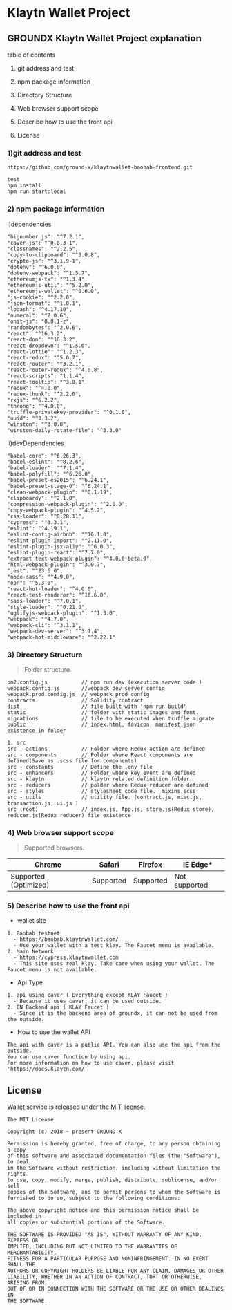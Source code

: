 # Klaytn Wallet Project

## GROUNDX Klaytn Wallet Project explanation
table of contents 
1) git address and test 
2) npm package information
3) Directory Structure
4) Web browser support scope

5) Describe how to use the front api
6) License

### 1)git address and test 
```
https://github.com/ground-x/klaytnwallet-baobab-frontend.git

test
npm install
npm run start:local

```
### 2) npm package information
i)dependencies
```
"bignumber.js": "^7.2.1",
"caver-js": "^0.8.3-1",
"classnames": "^2.2.5",
"copy-to-clipboard": "^3.0.8",
"crypto-js": "^3.1.9-1",
"dotenv": "^6.0.0",
"dotenv-webpack": "^1.5.7",
"ethereumjs-tx": "^1.3.4",
"ethereumjs-util": "^5.2.0",
"ethereumjs-wallet": "^0.6.0",
"js-cookie": "^2.2.0",
"json-format": "^1.0.1",
"lodash": "^4.17.10",
"numeral": "^2.0.6",
"onit-js": "0.0.1-z",
"randombytes": "^2.0.6",
"react": "^16.3.2",
"react-dom": "^16.3.2",
"react-dropdown": "^1.5.0",
"react-lottie": "^1.2.3",
"react-redux": "^5.0.7",
"react-router": "^3.2.1",
"react-router-redux": "^4.0.8",
"react-scripts": "1.1.4",
"react-tooltip": "^3.8.1",
"redux": "^4.0.0",
"redux-thunk": "^2.2.0",
"rxjs": "^6.2.2",
"throng": "^4.0.0",
"truffle-privatekey-provider": "^0.1.0",
"uuid": "^3.3.2",
"winston": "^3.0.0",
"winston-daily-rotate-file": "^3.3.0"
```
ii)devDependencies
```
"babel-core": "^6.26.3",
"babel-eslint": "^8.2.6",
"babel-loader": "^7.1.4",
"babel-polyfill": "^6.26.0",
"babel-preset-es2015": "^6.24.1",
"babel-preset-stage-0": "^6.24.1",
"clean-webpack-plugin": "^0.1.19",
"clipboardy": "^2.1.0",
"compression-webpack-plugin": "^2.0.0",
"copy-webpack-plugin": "^4.5.2",
"css-loader": "^0.28.11",
"cypress": "^3.3.1",
"eslint": "^4.19.1",
"eslint-config-airbnb": "^16.1.0",
"eslint-plugin-import": "^2.11.0",
"eslint-plugin-jsx-a11y": "^6.0.3",
"eslint-plugin-react": "^7.7.0",
"extract-text-webpack-plugin": "^4.0.0-beta.0",
"html-webpack-plugin": "^3.0.7",
"jest": "^23.6.0",
"node-sass": "^4.9.0",
"opn": "^5.3.0",
"react-hot-loader": "^4.0.0",
"react-test-renderer": "^16.6.0",
"sass-loader": "^7.0.1",
"style-loader": "^0.21.0",
"uglifyjs-webpack-plugin": "^1.3.0",
"webpack": "^4.7.0",
"webpack-cli": "^3.1.1",
"webpack-dev-server": "^3.1.4",
"webpack-hot-middleware": "^2.22.1"
```

### 3) Directory Structure
> Folder structure
```
pm2.config.js           // npm run dev (execution server code )
webpack.config.js       //webpack dev server config
webpack.prod.config.js  // webpack prod config
contracts               // Solidity contract
dist                    // file built with 'npm run build'
static                  // folder with static images and font.
migrations              // file to be executed when truffle migrate
public                  // index.html, favicon, manifest.json existence in folder

1. src
src - actions           // Folder where Redux action are defined 
src - components        // Folder where React components are defined(Save as .scss file for components)
src - constants         // Define the .env file
src - enhancers         // Folder where key event are defined
src - klaytn            // klaytn related definition folder
src - reducers          // polder where Redux reducer are defined 
src - styles            // stylesheet code file. _mixins.scss
src - utils             // utility file. (contract.js, misc.js, transaction.js, ui.js )
src (root)              // index.js, App.js, store.js(Redux store), reducer.js(Redux reducer) file existence

``` 

### 4) Web browser support scope
>Supported browsers.

Chrome | Safari | Firefox | IE Edge*
----------------------- | ---------------- | ---------------- | ----------------
Supported (Optimized) | Supported | Supported | Not supported


### 5) Describe how to use the front api
- wallet site
``` 
1. Baobab testnet 
  - https://baobab.klaytnwallet.com/
  - Use your wallet with a test klay. The Faucet menu is available.
2. Main Network
  - https://cypress.klaytnwallet.com
  - This site uses real klay. Take care when using your wallet. The Faucet menu is not available.
```
- Api Type
``` 
1. api using caver ( Everything except KLAY Faucet )
  - Because it uses caver, it can be used outside.
2. EN Backend api ( KLAY Faucet )
  - Since it is the backend area of ​​groundx, it can not be used from the outside.
```
- How to use the wallet API 
``` 
The api with caver is a public API. You can also use the api from the outside.
You can use caver function by using api.
For more information on how to use caver, please visit 'https://docs.klaytn.com/'
```

## License
Wallet service is released under the [MIT license](https://github.com/ground-x/klaytnwallet-baobab-frontend/LICENSE).

``` 
The MIT License

Copyright (c) 2018 ~ present GROUND X

Permission is hereby granted, free of charge, to any person obtaining a copy
of this software and associated documentation files (the "Software"), to deal
in the Software without restriction, including without limitation the rights
to use, copy, modify, merge, publish, distribute, sublicense, and/or sell
copies of the Software, and to permit persons to whom the Software is
furnished to do so, subject to the following conditions:

The above copyright notice and this permission notice shall be included in
all copies or substantial portions of the Software.

THE SOFTWARE IS PROVIDED "AS IS", WITHOUT WARRANTY OF ANY KIND, EXPRESS OR
IMPLIED, INCLUDING BUT NOT LIMITED TO THE WARRANTIES OF MERCHANTABILITY,
FITNESS FOR A PARTICULAR PURPOSE AND NONINFRINGEMENT. IN NO EVENT SHALL THE
AUTHORS OR COPYRIGHT HOLDERS BE LIABLE FOR ANY CLAIM, DAMAGES OR OTHER
LIABILITY, WHETHER IN AN ACTION OF CONTRACT, TORT OR OTHERWISE, ARISING FROM,
OUT OF OR IN CONNECTION WITH THE SOFTWARE OR THE USE OR OTHER DEALINGS IN
THE SOFTWARE.
``` 


